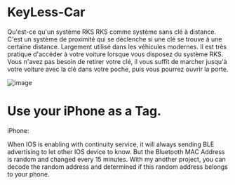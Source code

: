 # KeyLess-Car

Qu'est-ce qu'un système RKS
RKS comme système sans clé à distance. C'est un système de proximité qui se déclenche si une clé se trouve à une certaine distance.
Largement utilisé dans les véhicules modernes. Il est très pratique d'accéder à votre voiture lorsque vous disposez du système RKS.
Vous n'avez pas besoin de retirer votre clé, il vous suffit de marcher jusqu'à votre voiture avec la clé dans votre poche, puis vous pourrez ouvrir la porte.

 ![image](https://github.com/fryefryefrye/Open-Source-RKS/raw/master/img/pke_car.jpg)

# Use your iPhone as a Tag.

iPhone:

When IOS is enabling with continuity service, it will always sending BLE advertising to let other IOS device to know. But the Bluetooth MAC Address is random and changed every 15 minutes.
With my another project, you can decode the random address and determined if this random address belongs to your phone.
